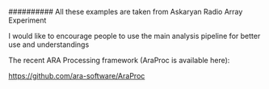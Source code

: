 ##########
All these examples are taken from Askaryan Radio Array Experiment 

I would like to encourage people to use the main analysis pipeline for better use and understandings

The recent ARA Processing framework (AraProc is available here):

https://github.com/ara-software/AraProc
